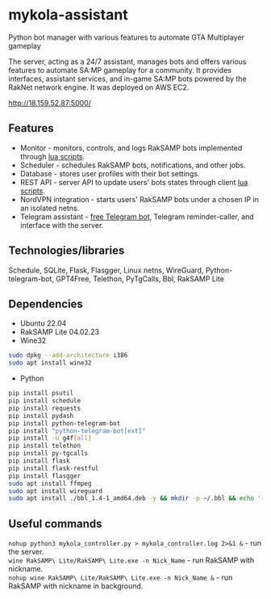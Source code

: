 # mykola-assistant
Python bot manager with various features to automate GTA Multiplayer gameplay

The server, acting as a 24/7 assistant, manages bots and offers various features to automate SA:MP gameplay for a community. It provides interfaces, assistant services, and in-game SA:MP bots powered by the RakNet network engine. It was deployed on AWS EC2.

http://18.159.52.87:5000/

## Features
- Monitor - monitors, controls, and logs RakSAMP bots implemented through [lua scripts](https://github.com/44sides/lua-collection-samp/tree/main/RakSAMP).
- Scheduler - schedules RakSAMP bots, notifications, and other jobs.
- Database - stores user profiles with their bot settings.
- REST API - server API to update users' bots states through client [lua scripts](https://github.com/44sides/lua-collection-samp/blob/main/SAMP/moonloader/lavka_notification.lua).
- NordVPN integration - starts users' RakSAMP bots under a chosen IP in an isolated netns.
- Telegram assistant - [free Telegram bot](https://github.com/44sides/free-group-telegram-bot), Telegram reminder-caller, and interface with the server.

## Technologies/libraries 
Schedule, SQLite, Flask, Flasgger, Linux netns, WireGuard, Python-telegram-bot, GPT4Free, Telethon, PyTgCalls, Bbl, RakSAMP Lite

## Dependencies
- Ubuntu 22.04
- RakSAMP Lite 04.02.23
- Wine32
```bash
sudo dpkg --add-architecture i386
sudo apt install wine32
```
- Python
```bash
pip install psutil
pip install schedule
pip install requests
pip install pydash
pip install python-telegram-bot
pip install "python-telegram-bot[ext]"
pip install -U g4f[all]
pip install telethon
pip install py-tgcalls
pip install flask
pip install flask-restful
pip install flasgger
sudo apt install ffmpeg
sudo apt install wireguard
sudo apt install ./bbl_1.4-1_amd64.deb -y && mkdir -p ~/.bbl && echo '{ "translation": "ubio", "randomlyShow": "verse" }' > ~/.bbl/config.json
```

## Useful commands
`nohup python3 mykola_controller.py > mykola_controller.log 2>&1 &` - run the server. <br />
`wine RakSAMP\ Lite/RakSAMP\ Lite.exe -n Nick_Name` - run RakSAMP with nickname. <br />
`nohup wine RakSAMP\ Lite/RakSAMP\ Lite.exe -n Nick_Name &` - run RakSAMP with nickname in background. <br />
